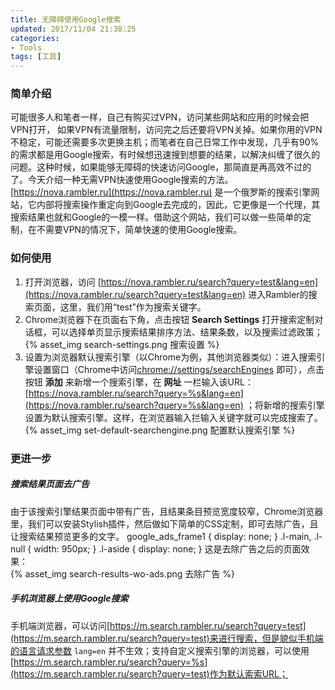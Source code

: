 ```yaml
---
title: 无障碍使用Google搜索
updated: 2017/11/04 21:38:25
categories: 
- Tools
tags: [工具]
---
```


### 简单介绍
可能很多人和笔者一样，自己有购买过VPN，访问某些网站和应用的时候会把VPN打开， 如果VPN有流量限制，访问完之后还要将VPN关掉。如果你用的VPN不稳定，可能还需要多次更换主机；而笔者在自己日常工作中发现，几乎有90%的需求都是用Google搜索，有时候想迅速搜到想要的结果，以解决纠缠了很久的问题。这种时候，如果能够无障碍的快速访问Google，那简直是再高效不过的了。今天介绍一种无需VPN快速使用Google搜索的方法。
[https://nova.rambler.ru](https://nova.rambler.ru) 是一个俄罗斯的搜索引擎网站，它内部将搜索操作重定向到Google去完成的，因此，它更像是一个代理，其搜索结果也就和Google的一模一样。借助这个网站，我们可以做一些简单的定制，在不需要VPN的情况下，简单快速的使用Google搜索。

<!-- more -->

### 如何使用
1. 打开浏览器，访问 [https://nova.rambler.ru/search?query=test&lang=en](https://nova.rambler.ru/search?query=test&lang=en) 进入Rambler的搜索页面，这里，我们用“test”作为搜索关键字。
2. Chrome浏览器下在页面右下角，点击按钮 **Search Settings** 打开搜索定制对话框，可以选择单页显示搜索结果排序方法、结果条数，以及搜索过滤政策；  
    {% asset_img search-settings.png 搜索设置 %}	
3. 设置为浏览器默认搜索引擎（以Chrome为例，其他浏览器类似）：进入搜索引擎设置窗口（Chrome中访问[chrome://settings/searchEngines](chrome://settings/searchEngines) 即可），点击按钮 **添加** 来新增一个搜索引擎，在 **网址** 一栏输入该URL：[https://nova.rambler.ru/search?query=%s&lang=en](https://nova.rambler.ru/search?query=%s&lang=en) ；将新增的搜索引擎设置为默认搜索引擎。这样，在浏览器输入拦输入关键字就可以完成搜索了。  
    {% asset_img set-default-searchengine.png 配置默认搜索引擎 %}	

### 更进一步
##### 搜索结果页面去广告
由于该搜索引擎结果页面中带有广告，且结果条目预览宽度较窄，Chrome浏览器里，我们可以安装Stylish插件，然后做如下简单的CSS定制，即可去除广告，且让搜索结果预览更多的文字。
	google_ads_frame1 { display: none; }
	.l-main, .l-null { width: 950px; }
	.l-aside { display: none; }
这是去除广告之后的页面效果：  
    {% asset_img search-results-wo-ads.png 去除广告 %}	

##### 手机浏览器上使用Google搜索
手机端浏览器，可以访问[https://m.search.rambler.ru/search?query=test](https://m.search.rambler.ru/search?query=test)来进行搜索，但是貌似手机端的语言请求参数 `lang=en` 并不生效；支持自定义搜索引擎的浏览器，可以使用[https://m.search.rambler.ru/search?query=%s](https://m.search.rambler.ru/search?query=test)作为默认索索URL；
